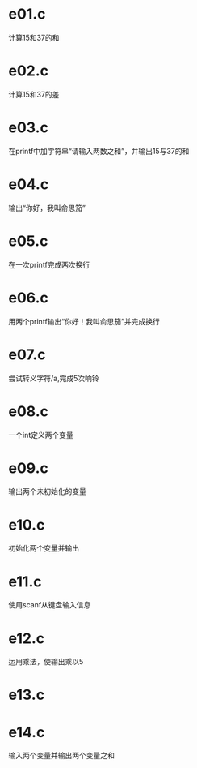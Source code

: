 # e01.c
计算15和37的和
# e02.c
计算15和37的差
# e03.c
在printf中加字符串“请输入两数之和”，并输出15与37的和
# e04.c
输出“你好，我叫俞思笳”
# e05.c
在一次printf完成两次换行
# e06.c
用两个printf输出“你好！我叫俞思笳”并完成换行
# e07.c
尝试转义字符/a,完成5次响铃
# e08.c
一个int定义两个变量
# e09.c
输出两个未初始化的变量
# e10.c
初始化两个变量并输出
# e11.c
使用scanf从键盘输入信息
# e12.c
运用乘法，使输出乘以5
# e13.c
# e14.c
输入两个变量并输出两个变量之和
